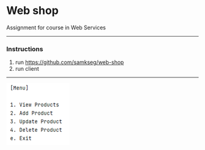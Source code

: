 # Web shop

Assignment for course in Web Services

***  
### Instructions

1. run https://github.com/samkseg/web-shop
2. run client

***
![alt text](/web-shop-client.png)